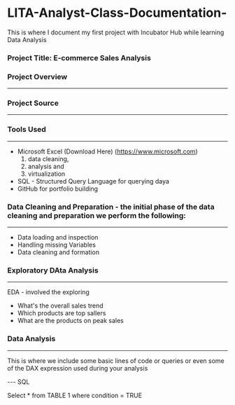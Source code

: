 # LITA-Analyst-Class-Documentation-
This is where I document my first project with Incubator Hub while learning Data Analysis 

### Project Title: E-commerce Sales Analysis 

### Project Overview 
---

### Project Source 
---

### Tools Used
---
- Microsoft Excel (Download Here) (https://www.microsoft.com)
  1. data cleaning,
  2. analysis and
  3. virtualization
- SQL - Structured Query Language for querying daya
- GitHub for portfolio building

### Data Cleaning and Preparation - the initial phase of the data cleaning and preparation we perform the following:
---
- Data loading and inspection
- Handling missing Variables
- Data cleaning and formation

### Exploratory DAta Analysis 
---
EDA - involved the exploring 

- What's the overall sales trend
- Which products are top sallers
- What are the products on peak sales

### Data Analysis
---
This is where we include some basic lines of code or queries or even some of the DAX expression used during your analysis 

--- SQL

Select * from TABLE 1
where condition = TRUE 
